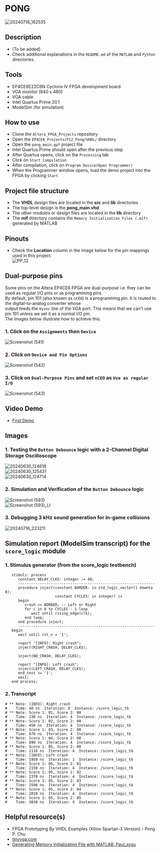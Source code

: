 # PONG
![20240716_162535](https://github.com/user-attachments/assets/9ee192a8-05d6-4030-ab9e-0dee5d5aeabc)  

## Description    
- [To be added]   
- Check additional explanations in the ``README.md`` of the ``MATLAB`` and ``Python`` directories.  

## Tools  
- EP4CE6E22C8N Cyclone IV FPGA development board
- VGA monitor (640 x 480)  
- VGA cable  
- Intel Quartus Prime 20.1
- ModelSim (for simulation)  

## How to use  
- Clone the ``Altera_FPGA_Projects`` repository  
- Open the ``EP4CE6_Projects/P12_Pong/VHDL/`` directory  
- Open the ``pong_main.qpf`` project file  
- Intel Quartus Prime should open after the previous step  
- After Quartus opens, click on the ``Processing`` tab  
- Click on ``Start Compilation``  
- After compilation, click on ``Program Device(Open Programmer)``  
- When the Programmer window opens, load the demo project into the FPGA by clicking ``Start`` 

## Project file structure  
- The **VHDL** design files are located in the **src** and **lib** directories  
- The top-level design is the **pong_main.vhd**  
- The other modules or design files are located in the **lib** directory  
- The **mif** directory contains the ``Memory Initialization Files (.mif)`` generated by MATLAB 

## Pinouts  
- Check the **Location** column in the image below for the pin mappings used in this project.    
![PP_12](https://github.com/user-attachments/assets/ee5fcd90-15db-4b84-8235-c84e9ae5a0c2)  

## Dual-purpose pins  
Some pins on the Altera EP4CE6 FPGA are dual-purpose i.e. they can be used as regular I/O pins or as programming pins.  
By default, pin 101 (also known as ``nCEO``) is a programming pin. It is routed to the digital-to-analog converter whose  
output feeds the ``Hysnc`` line of the VGA port. This means that we can't use pin 101 unless we set it as a normal I/O pin.  
The images below illustrate how to achieve this.  
### 1. Click on the ``Assignments`` then ``Device``    
![Screenshot (541)](https://github.com/MUDAL/Altera_FPGA_Projects/assets/46250887/504f5fbe-3d29-4ada-ae67-1d55cd0d6a2b)  
### 2. Click on ``Device and Pin Options``  
![Screenshot (542)](https://github.com/MUDAL/Altera_FPGA_Projects/assets/46250887/e4060aed-3db8-4fc5-b612-175f24c22a6e)  
### 3. Click on ``Dual-Purpose Pins`` and set ``nCEO`` as ``Use as regular I/O``  
![Screenshot (543)](https://github.com/MUDAL/Altera_FPGA_Projects/assets/46250887/b380e5d8-d0e3-4c92-b07d-7dc2087eb06e)  

## Video Demo  
- [First Demo](https://drive.google.com/file/d/1IXlxhgczkGYpq6xn5LyXeJhAHxbl6T_r/view?usp=sharing)      
  
## Images    
### 1. Testing the ``Button Debounce`` logic with a 2-Channel Digital Storage Oscilloscope
![20240630_124618](https://github.com/user-attachments/assets/93ae3ff8-d681-4c52-8472-368ca29ce7ec)    
![20240630_125431](https://github.com/user-attachments/assets/60c4bf0d-72a1-4d11-982d-2a8d585f6dd7)    
![20240630_124714](https://github.com/user-attachments/assets/5364ac61-3c94-43d8-aca8-21d42eec8170)    
### 2. Simulation and Verification of the ``Button Debounce`` logic  
![Screenshot (593)](https://github.com/user-attachments/assets/00ae062d-da04-4f70-ac43-62da3b28a197)  
![Screenshot (593)_LI](https://github.com/user-attachments/assets/5754ca1e-477a-47f2-adf1-56af04dc2088)  
### 3. Debugging 3 kHz sound generation for in-game collisions  
![20240716_223211](https://github.com/user-attachments/assets/acf46c53-b07a-4747-8b2d-81a5e6329710)  

## Simulation report (ModelSim transcript) for the ``score_logic`` module 
### 1. Stimulus generator (from the **score_logic** testbench)  
```
   stimuli: process
      constant DELAY_CLKS: integer := 48;
      ---------------------------------------------------------------
      procedure inject(constant BORDER: in std_logic_vector(1 downto 0);
                       constant CYCLES: in integer) is
      begin
         crash <= BORDER; -- Left or Right
         for i in 0 to CYCLES - 1 loop
            wait until rising_edge(clk);
         end loop;
      end procedure inject;
      ---------------------------------------------------------------
   begin
      wait until rst_n = '1';
      
      report "[INFO]: Right crash";
      inject(RIGHT_CRASH, DELAY_CLKS); 
      
      inject(NO_CRASH, DELAY_CLKS);
      
      report "[INFO]: Left crash";
      inject(LEFT_CRASH, DELAY_CLKS); 
      end_test <= '1';
      wait; 
   end process;
```

### 2. Transcript
```
# ** Note: [INFO]: Right crash
#    Time: 40 ns  Iteration: 0  Instance: /score_logic_tb
# ** Note: Score 1: 01, Score 2: 00
#    Time: 230 ns  Iteration: 4  Instance: /score_logic_tb
# ** Note: Score 1: 02, Score 2: 00
#    Time: 450 ns  Iteration: 4  Instance: /score_logic_tb
# ** Note: Score 1: 03, Score 2: 00
#    Time: 670 ns  Iteration: 4  Instance: /score_logic_tb
# ** Note: Score 1: 04, Score 2: 00
#    Time: 890 ns  Iteration: 4  Instance: /score_logic_tb
# ** Note: Score 1: 05, Score 2: 00
#    Time: 1110 ns  Iteration: 4  Instance: /score_logic_tb
# ** Note: [INFO]: Left crash
#    Time: 1950 ns  Iteration: 1  Instance: /score_logic_tb
# ** Note: Score 1: 05, Score 2: 01
#    Time: 2150 ns  Iteration: 4  Instance: /score_logic_tb
# ** Note: Score 1: 05, Score 2: 02
#    Time: 2370 ns  Iteration: 4  Instance: /score_logic_tb
# ** Note: Score 1: 05, Score 2: 03
#    Time: 2590 ns  Iteration: 4  Instance: /score_logic_tb
# ** Note: Score 1: 05, Score 2: 04
#    Time: 2810 ns  Iteration: 4  Instance: /score_logic_tb
# ** Note: Score 1: 05, Score 2: 05
#    Time: 3030 ns  Iteration: 4  Instance: /score_logic_tb
```

## Helpful resource(s)  
- FPGA Prototyping By VHDL Examples (Xilinx Spartan-3 Version) - Pong P. Chu  
- [tinyvga.com](http://tinyvga.com/)
- [Generating Memory Initialization File with MATLAB: Paul_sysu](https://stackoverflow.com/questions/29862161/extracting-memory-initialization-file-mif-from-a-bmp-photo)  
